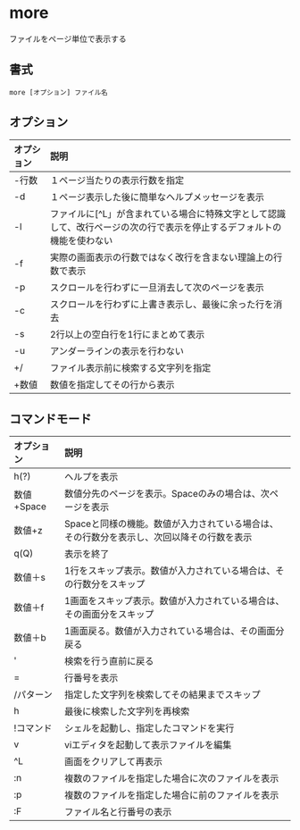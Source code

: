 # more

ファイルをページ単位で表示する

## 書式

```
more [オプション] ファイル名
```

## オプション

|オプション|説明|
|:--|:--|
|-行数|１ページ当たりの表示行数を指定|
|-d|１ページ表示した後に簡単なヘルプメッセージを表示|
|-l|ファイルに[^L」が含まれている場合に特殊文字として認識して、改行ページの次の行で表示を停止するデフォルトの機能を使わない|
|-f|実際の画面表示の行数ではなく改行を含まない理論上の行数で表示|
|-p|スクロールを行わずに一旦消去して次のページを表示|
|-c|スクロールを行わずに上書き表示し、最後に余った行を消去|
|-s|2行以上の空白行を1行にまとめて表示|
|-u|アンダーラインの表示を行わない|
|+/|ファイル表示前に検索する文字列を指定|
|+数値|数値を指定してその行から表示|

## コマンドモード

|オプション|説明|
|:--|:--|
|h(?)|ヘルプを表示|
|数値+Space|数値分先のページを表示。Spaceのみの場合は、次ページを表示|
|数値+z|Spaceと同様の機能。数値が入力されている場合は、その行数分を表示し、次回以降その行数を表示|
|q(Q)|表示を終了|
|数値＋s|1行をスキップ表示。数値が入力されている場合は、その行数分をスキップ|
|数値＋f|1画面をスキップ表示。数値が入力されている場合は、その画面分をスキップ|
|数値＋b|1画面戻る。数値が入力されている場合は、その画面分戻る|
|'|検索を行う直前に戻る|
|=|行番号を表示|
|/パターン|指定した文字列を検索してその結果までスキップ|
|h|最後に検索した文字列を再検索|
|!コマンド|シェルを起動し、指定したコマンドを実行|
|v|viエディタを起動して表示ファイルを編集|
|^L|画面をクリアして再表示|
|:n|複数のファイルを指定した場合に次のファイルを表示|
|:p|複数のファイルを指定した場合に前のファイルを表示|
|:F|ファイル名と行番号の表示|
